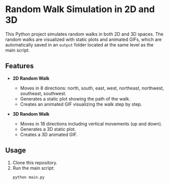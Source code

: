# Random Walk Simulation in 2D and 3D

This Python project simulates random walks in both 2D and 3D spaces. The random walks are visualized with static plots and animated GIFs, which are automatically saved in an `output` folder located at the same level as the main script.

## Features

- **2D Random Walk**
  - Moves in 8 directions: north, south, east, west, northeast, northwest, southeast, southwest.
  - Generates a static plot showing the path of the walk.
  - Creates an animated GIF visualizing the walk step by step.

- **3D Random Walk**
  - Moves in 18 directions including vertical movements (up and down).
  - Generates a 3D static plot.
  - Creates a 3D animated GIF.

## Usage

1. Clone this repository.
2. Run the main script:  
   ```bash
   python main.py
